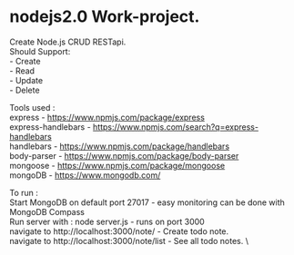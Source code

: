 # nodejs2.0 Work-project.

Create Node.js CRUD RESTapi. \
  Should Support: \
    - Create \
    - Read \
    - Update \
    - Delete 

Tools used : \
 express - https://www.npmjs.com/package/express \
 express-handlebars - https://www.npmjs.com/search?q=express-handlebars \
 handlebars - https://www.npmjs.com/package/handlebars \
 body-parser - https://www.npmjs.com/package/body-parser \
 mongoose - https://www.npmjs.com/package/mongoose \
 mongoDB - https://www.mongodb.com/

To run : \
Start MongoDB on default port 27017 - easy monitoring can be done with MongoDB Compass \
Run server with : node server.js - runs on port 3000 \
navigate to http://localhost:3000/note/ - Create todo note. \
navigate to http://localhost:3000/note/list - See all todo notes. \
